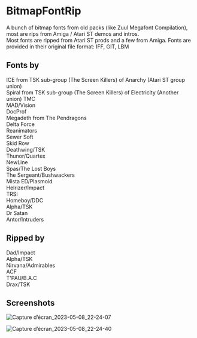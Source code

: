 # BitmapFontRip

A bunch of bitmap fonts from old packs (like Zuul Megafont Compilation), most are rips from Amiga / Atari ST demos and intros.  
Most fonts are ripped from Atari ST prods and a few from Amiga.
Fonts are provided in their original file format: IFF, GIT, LBM

## Fonts by 
ICE from TSK sub-group (The Screen Killers) of Anarchy (Atari ST group union)  
Spiral from TSK sub-group (The Screen Killers) of Electricity (Another union)
TMC  
MAD/Vision  
DocProf  
Megadeth from The Pendragons  
Delta Force  
Reanimators  
Sewer Soft  
Skid Row  
Deathwing/TSK  
Thunor/Quartex  
NewLine  
Spas/The Lost Boys  
The Sergeant/Bushwackers  
Mista ED/Plasmoid  
Helrizer/Impact  
TRSi  
Homeboy/DDC  
Alpha/TSK  
Dr Satan  
Antor/Intruders  

## Ripped by
Dad/Impact  
Alpha/TSK  
Nirvana/Admirables  
ACF  
T'PAU/B.A.C  
Drax/TSK  

## Screenshots
![Capture d’écran_2023-05-08_22-24-07](https://user-images.githubusercontent.com/132946441/236927156-dc5a1711-2f2f-48aa-ae49-6dc040a7cbb4.png)

![Capture d’écran_2023-05-08_22-24-40](https://user-images.githubusercontent.com/132946441/236927190-3d17fea0-2d7a-4772-b953-baeef02a3783.png)

